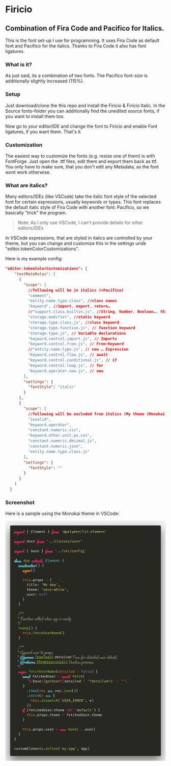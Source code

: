 # Firicio
## Combination of Fira Code and Pacifico for Italics.

This is the font set-up I use for programming. It uses Fira Code as default font and Pacifico for the italics. Thanks to Fira Code it also has font ligatures.

### What is it?
As just said, its a combination of two fonts. The Pacifico font-size is additionally slightly increased (115%).

### Setup

Just download/clone the this repo and install the Firicio & Firicio Italic. In the Source fonts-folder you can additionally find the unedited source fonts, if you want to install them too.

Now go to your editor/IDE and change the font to Firicio and enable Font ligatures, if you want them. That's it.

### Customization
The easiest way to customize the fonts (e.g. resize one of them) is with FontForge. Just open the .ttf files, edit them and export them back as ttf. You only have to make sure, that you don't edit any Metadata, as the font wont work otherwise.

### What are italics?

Many editors/IDEs (like VSCode) take the italic font style of the selected font for certain expressions, usually keywords or types. This font replaces the default italic style of Fira Code with another font: Pacifico, so we basically "trick" the program.

> Note: As I only use VSCode, I can't provide details for other editors/IDEs

In VSCode expressions, that are styled in italics are controlled by your theme, but you can change and customize this in the settings unde "editor.tokenColorCustomizations".

Here is my example config:

```json
"editor.tokenColorCustomizations": {
    "textMateRules": [
      {
        "scope": [
          //following will be in italics (=Pacifico)
          "comment",
          "entity.name.type.class", //class names
          "keyword", //import, export, return…
          //"support.class.builtin.js", //String, Number, Boolean…, this, super
          "storage.modifier", //static keyword
          "storage.type.class.js", //class keyword
          "storage.type.function.js", // function keyword
          "storage.type.js", // Variable declarations
          "keyword.control.import.js", // Imports
          "keyword.control.from.js", // From-Keyword
          //"entity.name.type.js", // new … Expression
          "keyword.control.flow.js", // await
          "keyword.control.conditional.js", // if
          "keyword.control.loop.js", // for
          "keyword.operator.new.js", // new
        ],
        "settings": {
          "fontStyle": "italic"
        }
      },
      {
        "scope": [
          //following will be excluded from italics (My theme (Monokai dark) has some defaults I don't want to be in italics)
          "invalid",
          "keyword.operator",
          "constant.numeric.css",
          "keyword.other.unit.px.css",
          "constant.numeric.decimal.js",
          "constant.numeric.json",
          "entity.name.type.class.js"
        ],
        "settings": {
          "fontStyle": ""
        }
      }
    ]
  }
```

### Screenshot
Here is a sample using the Monokai theme in VSCode:

<img src="./code.png">
